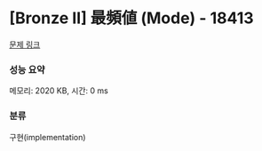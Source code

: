 # [Bronze II] 最頻値 (Mode) - 18413 

[문제 링크](https://www.acmicpc.net/problem/18413) 

### 성능 요약

메모리: 2020 KB, 시간: 0 ms

### 분류

구현(implementation)

